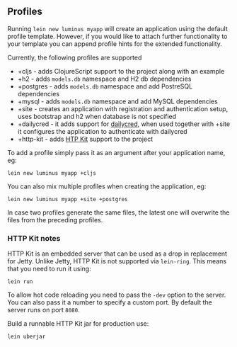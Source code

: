## Profiles

Running `lein new luminus myapp` will create an application using the default profile template.
However, if you would like to attach further functionality to your template you can append
profile hints for the extended functionality.

Currently, the following profiles are supported

* +cljs - adds ClojureScript support to the project along with an example
* +h2 - adds `models.db` namespace and H2 db dependencies
* +postgres - adds `models.db` namespace and add PostreSQL dependencies
* +mysql - adds `models.db` namespace and add MySQL dependencies
* +site - creates an application with registration and authentication setup, uses bootstrap and h2 when database is not specified
* +dailycred - it adds support for [dailycred](http://www.dailycred.com), when used together with +site it configures the application to authenticate with dailycred
* +http-kit - adds [HTP Kit](http://http-kit.org/) support to the project

To add a profile simply pass it as an argument after your application name, eg:

```
lein new luminus myapp +cljs
```

You can also mix multiple profiles when creating the application, eg:

```
lein new luminus myapp +site +postgres
```

In case two profiles generate the same files, the latest one will overwrite the files from the preceding profiles.

### HTTP Kit notes

HTTP Kit is an embedded server that can be used as a drop in replacement for Jetty. Unlike Jetty, HTTP Kit is not supported via `lein-ring`.
This means that you need to run it using:

```
lein run
```

To allow hot code reloading you need to pass the `-dev` option to the server. 
You can also pass it a number to specify a custom port. By default the server runs on port `8080`.

Build a runnable HTTP Kit jar for production use:

```
lein uberjar
```

